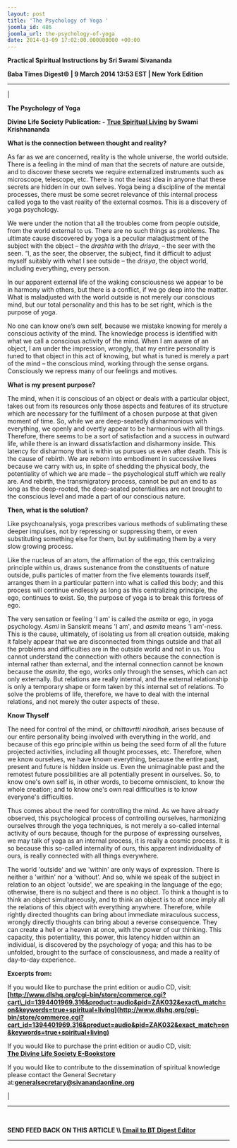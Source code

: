 ```yaml
---
layout: post
title: 'The Psychology of Yoga '
joomla_id: 486
joomla_url: the-psychology-of-yoga
date: 2014-03-09 17:02:00.000000000 +00:00
---
```

 **Practical Spiritual Instructions by Sri Swami Sivananda**

**Baba Times Digest© | 9 March 2014 13:53 EST | New York Edition**

* * *

| 

**The Psychology of Yoga**

**Divine Life Society Publication: -** [**True Spiritual Living**](http://www.swami-krishnananda.org/living/living_20.html) **by Swami Krishnananda**

**What is the connection between thought and reality?**

As far as we are concerned, reality is the whole universe, the world outside. There is a feeling in the mind of man that the secrets of nature are outside, and to discover these secrets we require externalized instruments such as microscope, telescope, etc. There is not the least idea in anyone that these secrets are hidden in our own selves. Yoga being a discipline of the mental processes, there must be some secret relevance of this internal process called yoga to the vast reality of the external cosmos. This is a discovery of yoga psychology.

We were under the notion that all the troubles come from people outside, from the world external to us. There are no such things as problems. The ultimate cause discovered by yoga is a peculiar maladjustment of the subject with the object – the _drashta_ with the _drisya_, – the seer with the seen. “I, as the seer, the observer, the subject, find it difficult to adjust myself suitably with what I see outside – the _drisya_, the object world, including everything, every person.

In our apparent external life of the waking consciousness we appear to be in harmony with others, but there is a conflict, if we go deep into the matter. What is maladjusted with the world outside is not merely our conscious mind, but our total personality and this has to be set right, which is the purpose of yoga.

No one can know one’s own self, because we mistake knowing for merely a conscious activity of the mind. The knowledge process is identified with what we call a conscious activity of the mind. When I am aware of an object, I am under the impression, wrongly, that my entire personality is tuned to that object in this act of knowing, but what is tuned is merely a part of the mind – the conscious mind, working through the sense organs. Consciously we repress many of our feelings and motives.

**What is my present purpose?**

The mind, when it is conscious of an object or deals with a particular object, takes out from its resources only those aspects and features of its structure which are necessary for the fulfilment of a chosen purpose at that given moment of time. So, while we are deep-seatedly disharmonious with everything, we openly and overtly appear to be harmonious with all things. Therefore, there seems to be a sort of satisfaction and a success in outward life, while there is an inward dissatisfaction and disharmony inside. This latency for disharmony that is within us pursues us even after death. This is the cause of rebirth. We are reborn into embodiment in successive lives because we carry with us, in spite of shedding the physical body, the potentiality of which we are made – the psychological stuff which we really are. And rebirth, the transmigratory process, cannot be put an end to as long as the deep-rooted, the deep-seated potentialities are not brought to the conscious level and made a part of our conscious nature.

**Then, what is the solution?**

Like psychoanalysis, yoga prescribes various methods of sublimating these deeper impulses, not by repressing or suppressing them, or even substituting something else for them, but by sublimating them by a very slow growing process.

Like the nucleus of an atom, the affirmation of the ego, this centralizing principle within us, draws sustenance from the constituents of nature outside, pulls particles of matter from the five elements towards itself, arranges them in a particular pattern into what is called this body; and this process will continue endlessly as long as this centralizing principle, the ego, continues to exist. So, the purpose of yoga is to break this fortress of ego.

The very sensation or feeling 'I am' is called the _asmita_ or ego, in yoga psychology. _Asmi_ in Sanskrit means 'I am', and _asmita_ means 'I am'-ness. This is the cause, ultimately, of isolating us from all creation outside, making it falsely appear that we are disconnected from things outside and that all the problems and difficulties are in the outside world and not in us. You cannot understand the connection with others because the connection is internal rather than external, and the internal connection cannot be known because the _asmita_, the ego, works only through the senses, which can act only externally. But relations are really internal, and the external relationship is only a temporary shape or form taken by this internal set of relations. To solve the problems of life, therefore, we have to deal with the internal relations, and not merely the outer aspects of these.

**Know Thyself**

The need for control of the mind, or _chittavrtti nirodhah_, arises because of our entire personality being involved with everything in the world, and because of this ego principle within us being the seed form of all the future projected activities, including all thought processes, etc. Therefore, when we know ourselves, we have known everything, because the entire past, present and future is hidden inside us. Even the unimaginable past and the remotest future possibilities are all potentially present in ourselves. So, to know one's own self is, in other words, to become omniscient, to know the whole creation; and to know one's own real difficulties is to know everyone's difficulties.

Thus comes about the need for controlling the mind. As we have already observed, this psychological process of controlling ourselves, harmonizing ourselves through the yoga techniques, is not merely a so-called internal activity of ours because, though for the purpose of expressing ourselves, we may talk of yoga as an internal process, it is really a cosmic process. It is so because this so-called internality of ours, this apparent individuality of ours, is really connected with all things everywhere.

The world 'outside' and we 'within' are only ways of expression. There is neither a 'within' nor a 'without'. And so, while we speak of the subject in relation to an object 'outside', we are speaking in the language of the ego; otherwise, there is no subject and there is no object. To think a thought is to think an object simultaneously, and to think an object is to at once imply all the relations of this object with everything anywhere. Therefore, while rightly directed thoughts can bring about immediate miraculous success, wrongly directly thoughts can bring about a reverse consequence. They can create a hell or a heaven at once, with the power of our thinking. This capacity, this potentiality, this power, this latency hidden within an individual, is discovered by the psychology of yoga; and this has to be unfolded, brought to the surface of consciousness, and made a reality of day-to-day experience.

**Excerpts from:**

If you would like to purchase the print edition or audio CD, visit:   
 **[http://www.dlshq.org/cgi-bin/store/commerce.cgi?cart\_id=1394401969.316&product=audio&pid=ZAK032&exact\_match=on&keywords=true+spiritual+living](http://www.dlshq.org/cgi-bin/store/commerce.cgi?cart_id=1394401969.316&product=audio&pid=ZAK032&exact_match=on&keywords=true+spiritual+living)**

  

If you would like to purchase the print edition or audio CD, visit:   
 **[The Divine Life Society E-Bookstore](http://www.dlshq.org/cgi-bin/store/commerce.cgi?category=krishnananda&cart_id=1394930528.401)**

If you would like to contribute to the dissemination of spiritual knowledge please contact the General Secretary at:**[](mailto:generalsecretary@sivanandaonline.org)[generalsecretary@sivanandaonline.org](mailto:generalsecretary@sivanandaonline.org)**



 |



* * *

[  
](http://en.wikipedia.org/wiki/Independence_Day_%28United_States%29)

**SEND FEED BACK ON THIS ARTICLE \\\ [Email to BT Digest Editor](mailto:thebabatimes@gmail.com)**

* * *



